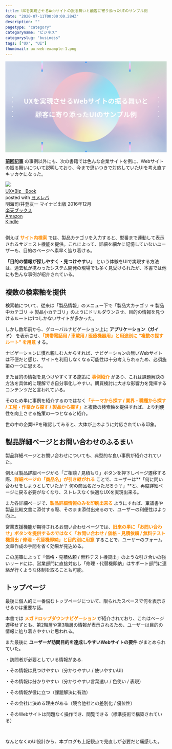 ```yaml
---
title: UXを実現させるWebサイトの振る舞いと顧客に寄り添ったUIのサンプル例
date: "2020-07-11T00:00:00.284Z"
description: ""
pagetype: "category"
categoryname: "ビジネス"
categoryslug: "business"
tags: ["UX", "UI"]
thumbnail: ux-web-example-1.png
---
```


![](./ux-web-example-1.png)

**[前回記事](/design-research/)** の事例以外にも、次の書籍では色んな企業サイトを例に、Webサイトの振る舞いについて説明しており、今まで思いつきで対応していたUIを考え直すキッカケになった。

<div class="cstmreba"><div class="booklink-box"><div class="booklink-image"><a href="https://hb.afl.rakuten.co.jp/hgc/146fe51c.1fd043a3.146fe51d.605dc196/yomereba_main_202007092105376388?pc=http%3A%2F%2Fbooks.rakuten.co.jp%2Frb%2F14584960%2F%3Fscid%3Daf_ich_link_urltxt%26m%3Dhttp%3A%2F%2Fm.rakuten.co.jp%2Fev%2Fbook%2F" target="_blank" ><img src="https://thumbnail.image.rakuten.co.jp/@0_mall/book/cabinet/9067/9784839959067.jpg?_ex=150x150" style="border: none;" /></a></div><div class="booklink-info"><div class="booklink-name"><a href="https://hb.afl.rakuten.co.jp/hgc/146fe51c.1fd043a3.146fe51d.605dc196/yomereba_main_202007092105376388?pc=http%3A%2F%2Fbooks.rakuten.co.jp%2Frb%2F14584960%2F%3Fscid%3Daf_ich_link_urltxt%26m%3Dhttp%3A%2F%2Fm.rakuten.co.jp%2Fev%2Fbook%2F" target="_blank" >UX×Biz　Book</a><div class="booklink-powered-date">posted with <a href="https://yomereba.com" rel="nofollow" target="_blank">ヨメレバ</a></div></div><div class="booklink-detail">明海司/井登友一 マイナビ出版 2016年12月    </div><div class="booklink-link2"><div class="shoplinkrakuten"><a href="https://hb.afl.rakuten.co.jp/hgc/146fe51c.1fd043a3.146fe51d.605dc196/yomereba_main_202007092105376388?pc=http%3A%2F%2Fbooks.rakuten.co.jp%2Frb%2F14584960%2F%3Fscid%3Daf_ich_link_urltxt%26m%3Dhttp%3A%2F%2Fm.rakuten.co.jp%2Fev%2Fbook%2F" target="_blank" >楽天ブックス</a></div><div class="shoplinkamazon"><a href="https://www.amazon.co.jp/exec/obidos/asin/4839959064/kanon123-22/" target="_blank" >Amazon</a></div><div class="shoplinkkindle"><a href="https://www.amazon.co.jp/gp/search?keywords=UX%C3%97Biz%E3%80%80Book&__mk_ja_JP=%83J%83%5E%83J%83i&url=node%3D2275256051&tag=kanon123-22" target="_blank" >Kindle</a></div>                              	  	  	  	  	</div></div><div class="booklink-footer"></div></div></div>
<br/>

例えば <span style="color: #ff8c00; font-weight: bold;">サイト内検索</span> では、製品カテゴリを入力すると、型番まで連動して表示されるサジェスト機能を提供。これによって、詳細を細かに記憶していないユーザーも、目的のページへ素早く辿り着ける。

**「目的の情報が探しやすく・見つけやすい」** という体験をUIで実現する方法は、過去私が携わったシステム開発の現場でも多く見受けられたが、本書では他にも色んな事例が紹介されている。

## 複数の検索軸を提供

検索軸について、従来は「製品情報」のメニュー下で「製品大カテゴリ → 製品中カテゴリ → 製品小カテゴリ」のようにドリルダウンさせ、目的の情報を見つけるルートは1つしかないサイトが多かった。

しかし数年前から、グローバルナビゲーション上に **アプリケーション（ガイド）** を表示させ、<span style="color: #ff8c00; font-weight: bold;">「携帯電話用 / 車載用 / 医療機器用」と用途別に "複数の探すルート" を用意</span> する。

ナビゲーションに慣れ親しむ人からすれば、ナビゲーションの無いWebサイトは不便だと感じ、サイトを利用しなくなる可能性は十分考えられるため、必須施策の一つに思える。

また目的の情報を見つけやすくする施策に <span style="color: #ff8c00; font-weight: bold;">事例紹介</span> があり、これは課題解決の方法を具体的に理解でき自分事化しやすい。購買検討に大きな影響力を発揮するコンテンツだと言われている。

そのため単に事例を紹介するのではなく<span style="color: #ff8c00; font-weight: bold;">「テーマから探す / 業界・職種から探す / 工程・作業から探す / 製品から探す」</span>と複数の検索軸を提供すれば、より利便性を向上させる施策の一つとなると紹介。

世の中の企業HPを確認してみると、大体が上のように対応されている印象。

## 製品詳細ページとお問い合わせのふるまい

製品詳細ページとお問い合わせについても、典型的な良い事例が紹介されていた。

例えば製品詳細ページから「ご相談 / 見積もり」ボタンを押下しページ遷移する際、<span style="color: #ff8c00; font-weight: bold;">詳細ページの「商品名」が引き継がれる</span> ことで、ユーザーは**「何に問い合わせをしようとしていたか？ 何の商品名だっただろう？」**と、再度詳細ページに戻る必要がなくなり、ストレスなく快適なUXを実現出来る。

また各詳細ページで、<span style="color: #ff8c00; font-weight: bold;">製品詳細情報のみを印刷出来る</span> ようにすれば、稟議書や製品比較文書に添付する際、そのまま添付出来るので、ユーザーの利便性はより向上。

営業支援機能が期待されるお問い合わせページでは、<span style="color: #ff8c00; font-weight: bold;">旧来の単に「お問い合わせ」ボタンを提供するのではなく「お問い合わせ / 価格・見積依頼 / 無料テスト機貸出 / 修理・代替機即納」と目的別に用意</span> することで、ユーザーのフォーム文章作成の手間を省く効果が見込める。

この施策によって「価格・見積依頼 / 無料テスト機貸出」のような引き合いの強いリードには、営業部門に直接対応し「修理・代替機即納」はサポート部門に連絡が行くような体制を取ることも可能。

## トップページ

最後に個人的に一番悩むトップページについて、限られたスペースで何を表示させるかは重要な話。

本書では <span style="color: #ff8c00; font-weight: bold;">メガドロップダウンナビゲーション</span> が紹介されており、これはページ遷移せずとも、第2階層や第3階層の情報が表示されるため、ユーザーは目的の情報に辿り着きやすいと思われる。

また最後に **ユーザーが訪問目的を達成しやすいWebサイトの要件** がまとめられていた。

<div class="blackboard-box">
<p>・訪問者が必要としている情報がある.</p>
<p>・その情報は見つけやすい（分かりやすい / 使いやすいUI）</p>
<p>・その情報は分かりやすい（分かりやすい言葉遣い / 色使い / 表現）</p>
<p>・その情報が役に立つ（課題解決に有効）</p>
<p>・その会社に決める理由がある（競合他社との差別化 / 優位性）</p>
<p>・そのWebサイトは問題なく操作でき、閲覧できる（標準技術で構築されている）</p>
<div class="chalk1"></div>
<div class="chalk2"></div>
</div>
<br/>

なんとなくのUI設計から、本ブログも上記観点で見直しが必要だと痛感した。